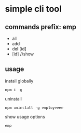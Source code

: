 # simple cli tool

## commands prefix: emp
- all
- add
- del [id]
- [id] //show

## usage

install globally
```
npm i -g
```

uninstall
```
npm uninstall -g employeeee
```

show usage options
```
emp
```

